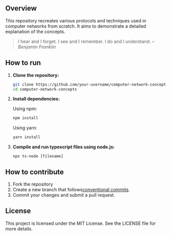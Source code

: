 ## Overview

This repository recreates various protocols and techniques used in computer networks from scratch. It aims to demonstrate a detailed explanation of the concepts.


> I hear and I forget. I see and I remember. I do and I understand.
> – *Benjamin Franklin*



## How to run

1. **Clone the repository:**

    ```zsh
    git clone https://github.com/your-username/computer-network-concepts.git
    cd computer-network-concepts
    ```

2. **Install dependencies:**

    Using npm:

    ```zsh
    npm install
    ```


    Using yarn:

    ```zsh
    yarn install
    ```

3. **Compile and run typescript files using node.js:**

    ```
    npx ts-node [filename]
    ```

## How to contribute

1. Fork the repository
2. Create a new branch that follows[conventional commits](https://www.conventionalcommits.org).
3. Commit your changes and submit a pull request.

## License

This project is licensed under the MIT License. See the LICENSE file for more details.